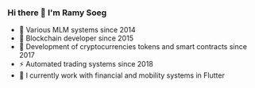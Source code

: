 ### Hi there 👋 I'm Ramy Soeg
- 👯 Various MLM systems since 2014
- 🔭 Blockchain developer since 2015
- 💬 Development of cryptocurrencies tokens and smart contracts since 2017
- ⚡ Automated trading systems since 2018
- 🌱 I currently work with financial and mobility systems in Flutter

<!--
**ramysoeg/ramysoeg** is a ✨ _special_ ✨ repository because its `README.md` (this file) appears on your GitHub profile.

Here are some ideas to get you started:

- 🔭 I’m currently working on ...
- 🌱 I’m currently learning ...
- 👯 I’m looking to collaborate on ...
- 🤔 I’m looking for help with ...
- 💬 Ask me about ...
- 📫 How to reach me: ...
- 😄 Pronouns: ...
- ⚡ Fun fact: ...
-->
